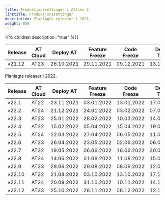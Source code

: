 ```yaml
---
title: Produksjonssettinger i Altinn 2
linktitle: Produksjonssettinger
description: Planlagte releaser i 2021.
weight: 850
---
```

{{% children description="true" %}}

<table>
<thead>
<tr>
<th>Release</th>
<th>AT Cloud</th>
<th>Deploy AT</th>  
<th>Feature Freeze</th>
<th>Code Freeze</th>
<th>Deploy TT02</th>
<th>Deploy PROD</th>
</tr>
</thead>
<tbody>
<tr> <td>v21.12</td> <td>AT23</td> <td>26.10.2021</td> <td>29.11.2021</td> <td>09.12.2021</td> <td>13.12.2021</td> <td>20.12.2021</td> </tr>
</tbody>
</table>  

<th>Planlagte releaser i 2022.</th>

<table>
<thead>
<tr>
<th>Release</th>
<th>AT Cloud</th>
<th>Deploy AT</th>  
<th>Feature Freeze</th>
<th>Code Freeze</th>
<th>Deploy TT02</th>
<th>Deploy PROD</th>
</tr>
</thead>
<tbody>
<tr> <td>v22.1</td> <td>AT22</td> <td>23.11.2021</td> <td>03.01.2022</td> <td>13.01.2022</td> <td>17.01.2022</td> <td>24.01.2022</td> </tr>  
<tr> <td>v22.2</td> <td>AT24</td> <td>21.12.2021</td> <td>24.01.2022</td> <td>03.02.2022</td> <td>07.02.2022</td> <td>14.02.2022</td> </tr>
<tr> <td>v22.3</td> <td>AT23</td> <td>25.01.2022</td> <td>28.02.2022</td> <td>10.03.2022</td> <td>14.03.2022</td> <td>21.03.2022</td> </tr>
<tr> <td>v22.4</td> <td>AT22</td> <td>15.02.2022</td> <td>05.04.2022</td> <td>15.04.2022</td> <td>19.04.2022</td> <td>25.04.2022</td> </tr>
<tr> <td>v22.5</td> <td>AT24</td> <td>22.03.2022</td> <td>27.04.2022</td> <td>06.05.2022</td> <td>11.05.2022</td> <td>18.05.2022</td> </tr>
<tr> <td>v22.6</td> <td>AT23</td> <td>26.04.2022</td> <td>23.05.2022</td> <td>02.06.2022</td> <td>06.06.2022</td> <td>13.06.2022</td> </tr> 
<tr> <td>v22.7</td> <td>AT22</td> <td>19.05.2022</td> <td>06.06.2022</td> <td>16.06.2022</td> <td>20.06.2022</td> <td>27.06.2022</td> </tr>
<tr> <td>v22.8</td> <td>AT24</td> <td>14.06.2022</td> <td>01.08.2022</td> <td>11.08.2022</td> <td>15.08.2022</td> <td>22.08.2022</td> </tr>
<tr> <td>v22.9</td> <td>AT23</td> <td>28.06.2022</td> <td>29.08.2022</td> <td>08.09.2022</td> <td>12.09.2022</td> <td>19.09.2022</td> </tr>
<tr> <td>v22.10</td> <td>AT22</td> <td>21.08.2022</td> <td>03.10.2022</td> <td>13.10.2022</td> <td>17.10.2022</td> <td>24.10.2022</td> </tr>
<tr> <td>v22.11</td> <td>AT24</td> <td>20.09.2022</td> <td>31.10.2022</td> <td>10.11.2022</td> <td>14.11.2022</td> <td>21.11.2022</td> </tr>
<tr> <td>v22.12</td> <td>AT23</td> <td>25.10.2022</td> <td>28.11.2022</td> <td>08.12.2022</td> <td>12.12.2022</td> <td>19.12.2022</td> </tr>
</tbody>
</table>  


